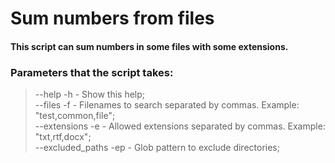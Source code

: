 # Sum numbers from files

#### This script can sum numbers in some files with some extensions.

### Parameters that the script takes:

> --help -h            - Show this help;<br>
> --files -f           - Filenames to search separated by commas. Example: "test,common,file";<br>
> --extensions -e      - Allowed extensions separated by commas. Example: "txt,rtf,docx";<br>
> --excluded_paths -ep - Glob pattern to exclude directories;<br>
